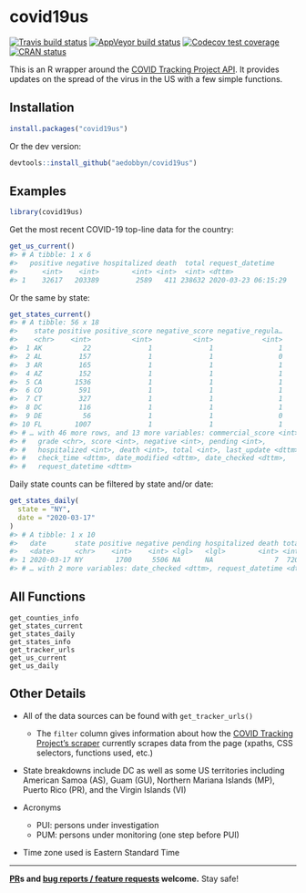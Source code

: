 
# covid19us

<!-- badges: start -->

[![Travis build
status](https://travis-ci.org/aedobbyn/covid19us.svg?branch=master)](https://travis-ci.org/aedobbyn/covid19us)
[![AppVeyor build
status](https://ci.appveyor.com/api/projects/status/github/aedobbyn/covid19us?branch=master&svg=true)](https://ci.appveyor.com/project/aedobbyn/covid19us)
[![Codecov test
coverage](https://codecov.io/gh/aedobbyn/covid19us/graph/badge.svg)](https://codecov.io/gh/aedobbyn/covid19us)
[![CRAN
status](https://www.r-pkg.org/badges/version/covid19us)](https://CRAN.R-project.org/package=covid19us)
<!-- badges: end -->

This is an R wrapper around the [COVID Tracking Project
API](https://covidtracking.com/api/). It provides updates on the spread
of the virus in the US with a few simple functions.

## Installation

``` r
install.packages("covid19us")
```

Or the dev version:

``` r
devtools::install_github("aedobbyn/covid19us")
```

## Examples

``` r
library(covid19us)
```

Get the most recent COVID-19 top-line data for the country:

``` r
get_us_current()
#> # A tibble: 1 x 6
#>   positive negative hospitalized death  total request_datetime   
#>      <int>    <int>        <int> <int>  <int> <dttm>             
#> 1    32617   203389         2589   411 238632 2020-03-23 06:15:29
```

Or the same by state:

``` r
get_states_current()
#> # A tibble: 56 x 18
#>    state positive positive_score negative_score negative_regula…
#>    <chr>    <int>          <int>          <int>            <int>
#>  1 AK          22              1              1                1
#>  2 AL         157              1              1                0
#>  3 AR         165              1              1                1
#>  4 AZ         152              1              1                1
#>  5 CA        1536              1              1                1
#>  6 CO         591              1              1                1
#>  7 CT         327              1              1                1
#>  8 DC         116              1              1                1
#>  9 DE          56              1              1                0
#> 10 FL        1007              1              1                1
#> # … with 46 more rows, and 13 more variables: commercial_score <int>,
#> #   grade <chr>, score <int>, negative <int>, pending <int>,
#> #   hospitalized <int>, death <int>, total <int>, last_update <dttm>,
#> #   check_time <dttm>, date_modified <dttm>, date_checked <dttm>,
#> #   request_datetime <dttm>
```

Daily state counts can be filtered by state and/or date:

``` r
get_states_daily(
  state = "NY", 
  date = "2020-03-17"
)
#> # A tibble: 1 x 10
#>   date       state positive negative pending hospitalized death total
#>   <date>     <chr>    <int>    <int> <lgl>   <lgl>        <int> <int>
#> 1 2020-03-17 NY        1700     5506 NA      NA               7  7206
#> # … with 2 more variables: date_checked <dttm>, request_datetime <dttm>
```

## All Functions

    get_counties_info
    get_states_current
    get_states_daily
    get_states_info
    get_tracker_urls
    get_us_current
    get_us_daily

## Other Details

  - All of the data sources can be found with `get_tracker_urls()`
    
      - The `filter` column gives information about how the [COVID
        Tracking Project’s
        scraper](https://github.com/COVID19Tracking/covid-tracking)
        currently scrapes data from the page (xpaths, CSS selectors,
        functions used, etc.)

  - State breakdowns include DC as well as some US territories including
    American Samoa (AS), Guam (GU), Northern Mariana Islands (MP),
    Puerto Rico (PR), and the Virgin Islands (VI)

  - Acronyms
    
      - PUI: persons under investigation
      - PUM: persons under monitoring (one step before PUI)

  - Time zone used is Eastern Standard Time

-----

**[PR](https://github.com/aedobbyn/covid19us/pulls)s and [bug reports /
feature requests](https://github.com/aedobbyn/covid19us/issues)
welcome.** Stay safe\!
